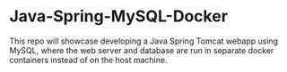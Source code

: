 # Java-Spring-MySQL-Docker

This repo will showcase developing a Java Spring Tomcat webapp using MySQL, where the web server and database are run in separate docker containers instead of on the host machine.

